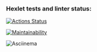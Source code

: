 ### Hexlet tests and linter status:
[![Actions Status](https://github.com/Katalistik/frontend-project-lvl1/workflows/hexlet-check/badge.svg)](https://github.com/Katalistik/frontend-project-lvl1/actions)

[![Maintainability](https://api.codeclimate.com/v1/badges/23e5b0cf59946ebb309f/maintainability)](https://codeclimate.com/github/Katalistik/frontend-project-lvl1/maintainability)

![Asciinema](https://asciinema.org/a/G7xaCcMko0NYsquMEU8wKbp25)
